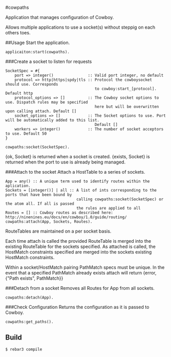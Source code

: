 #cowpaths

Application that manages configuration of Cowboy.

Allows multiple applications to use a socket(s) without steppig on each others toes.

##Usage
Start the application.
    
    applicaiton:start(cowpaths).
    
###Create a socket to listen for requests

    SocketSpec = #{
        port => integer()               :: Valid port integer, no default
        protocol => http|https|spdy|tls :: Protocol the cowboysocket should use. Corresponds 
                                           to cowboy:start_[protocol]. Default http
        protocol_options => []          :: The Cowboy socket options to use. Dispatch rules may be specified
                                           here but will be overwritten upon calling attach. Default []
        socket_options => []            :: The Socket options to use. Port will be automatically added to this list. 
                                           Default []
        workers => integer()            :: The number of socket acceptors to use. Default 50
    }
    
    cowpaths:socket(SocketSpec).
    
{ok, Socket} is returned when a socket is created. {exists, Socket} is returned when the port to use is already being managed.
    
###Attach to the socket
Attach a HostTable to a series of sockets.

    App = any() :: A unique term used to identify routes within the aplication.
    Sockets = [integer()] | all :: A list of ints corresponding to the ports that have been bound by
                                   calling cowpaths:socket(SocketSpec) or the atom all. If all is passed
                                   the rules are applied to all 
    Routes = [] :: Cowboy routes as described here: http://ninenines.eu/docs/en/cowboy/1.0/guide/routing/
    cowpaths:attach(App, Sockets, Routes).
    
RouteTables are maintained on a per socket basis.
    
Each time attach is called the provided RouteTable is merged into the existing RouteTable for the sockets specified. As attached is called, the HostMatch constraints specified are merged into the sockets existing HostMatch constraints.
    
Within a socket/HostMatch pairing PathMatch specs must be unique. In the event that a specified PathMatch already exists attach will return {error, {"Path exists", PathMatch}}

###Detach from a socket
Removes all Routes for App from all sockets.

    cowpaths:detach(App).

###Check Configuration
Returns the configuration as it is passed to Cowboy.

    cowpaths:get_paths().

Build
-----

    $ rebar3 compile
